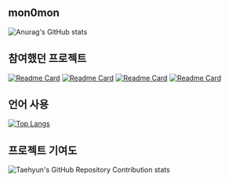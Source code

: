 ## mon0mon

![Anurag's GitHub stats](https://github-readme-stats.vercel.app/api?username=mon0mon&show_icons=true&theme=github_dark)

## 참여했던 프로젝트
[![Readme Card](https://github-readme-stats.vercel.app/api/pin/?username=yetJunior&repo=guhaejojibsa-backend&show_owner=true)](https://github.com/yetJunior/guhaejojibsa-backend)
[![Readme Card](https://github-readme-stats.vercel.app/api/pin/?username=yetJunior&repo=guhaejojibsa-frontend&show_owner=true)](https://github.com/yetJunior/guhaejojibsa-frontend)
[![Readme Card](https://github-readme-stats.vercel.app/api/pin/?username=mon0mon&repo=LOVEDATA&show_owner=true)](https://github.com/mon0mon/LOVEDATA)
[![Readme Card](https://github-readme-stats.vercel.app/api/pin/?username=MightyLions&repo=Cold_Pitch&show_owner=true)](https://github.com/MightyLions/Cold_Pitch)

## 언어 사용
[![Top Langs](https://github-readme-stats.vercel.app/api/top-langs/?username=mon0mon&exclude_repo=Rhythm-Game)](https://github.com/mon0mon/github-readme-stats)

## 프로젝트 기여도
![Taehyun's GitHub Repository Contribution stats](https://github-contributor-stats.vercel.app/api?username=mon0mon)

<!--
**mon0mon/mon0mon** is a ✨ _special_ ✨ repository because its `README.md` (this file) appears on your GitHub profile.

Here are some ideas to get you started:

- 🔭 I’m currently working on ...
- 🌱 I’m currently learning ...
- 👯 I’m looking to collaborate on ...
- 🤔 I’m looking for help with ...
- 💬 Ask me about ...
- 📫 How to reach me: ...
- 😄 Pronouns: ...
- ⚡ Fun fact: ...
-->
